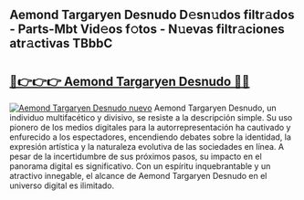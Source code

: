 ## Aemond Targaryen Desnudo D𝚎sn𝚞dos filtr𝚊dos - Parts-Mbt Vid𝚎os f𝚘tos - N𝚞evas filtr𝚊ciones atr𝚊ctivas TBbbC

# <h2><a href="http://mb3ek4.tromn.icu/?c=Aemond+Targaryen+Desnudo">🔗👉👉👉 Aemond Targaryen Desnudo 🔗🔗</a></h2>

[![Aemond Targaryen Desnudo nuevo](https://i.imgur.com/pEAQMta.gif)](http://mb3ek4.tromn.icu/?c=Aemond+Targaryen+Desnudo)
Aemond Targaryen Desnudo, un individuo multifacético y divisivo, se resiste a la descripción simple. Su uso pionero de los medios digitales para la autorrepresentación ha cautivado y enfurecido a los espectadores, encendiendo debates sobre la identidad, la expresión artística y la naturaleza evolutiva de las sociedades en línea. A pesar de la incertidumbre de sus próximos pasos, su impacto en el panorama digital es significativo. Con un espíritu inquebrantable y un atractivo innegable, el alcance de Aemond Targaryen Desnudo en el universo digital es ilimitado.
